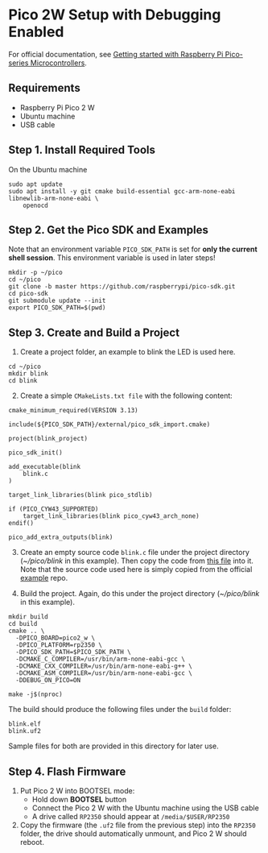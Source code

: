 # Pico 2W Setup with Debugging Enabled
For official documentation, see [Getting started with Raspberry Pi Pico-series Microcontrollers](https://datasheets.raspberrypi.com/pico/getting-started-with-pico.pdf).

## Requirements
* Raspberry Pi Pico 2 W
* Ubuntu machine
* USB cable

## Step 1. Install Required Tools
On the Ubuntu machine
```
sudo apt update
sudo apt install -y git cmake build-essential gcc-arm-none-eabi libnewlib-arm-none-eabi \
    openocd
```

## Step 2. Get the Pico SDK and Examples
Note that an environment variable ```PICO_SDK_PATH``` is set for **only the current shell session**. This environment variable is used in later steps!
```
mkdir -p ~/pico
cd ~/pico
git clone -b master https://github.com/raspberrypi/pico-sdk.git
cd pico-sdk
git submodule update --init
export PICO_SDK_PATH=$(pwd)
```

## Step 3. Create and Build a Project
1. Create a project folder, an example to blink the LED is used here.
```
cd ~/pico
mkdir blink
cd blink
```
2. Create a simple ```CMakeLists.txt file``` with the following content:
```
cmake_minimum_required(VERSION 3.13)

include(${PICO_SDK_PATH}/external/pico_sdk_import.cmake)

project(blink_project)

pico_sdk_init()

add_executable(blink
    blink.c
)

target_link_libraries(blink pico_stdlib)

if (PICO_CYW43_SUPPORTED)
    target_link_libraries(blink pico_cyw43_arch_none)
endif()

pico_add_extra_outputs(blink)
```
3. Create an empty source code ```blink.c``` file under the project directory (*~/pico/blink* in this example). Then copy the code from [this file](blink.c) into it. Note that the source code used here is simply copied from the official [example](https://github.com/raspberrypi/pico-examples/blob/master/blink/blink.c) repo.

4. Build the project. Again, do this under the project directory (*~/pico/blink* in this example).
```
mkdir build
cd build 
cmake .. \
  -DPICO_BOARD=pico2_w \
  -DPICO_PLATFORM=rp2350 \
  -DPICO_SDK_PATH=$PICO_SDK_PATH \
  -DCMAKE_C_COMPILER=/usr/bin/arm-none-eabi-gcc \
  -DCMAKE_CXX_COMPILER=/usr/bin/arm-none-eabi-g++ \
  -DCMAKE_ASM_COMPILER=/usr/bin/arm-none-eabi-gcc \
  -DDEBUG_ON_PICO=ON
 
make -j$(nproc)
```
The build should produce the following files under the ```build``` folder:
```
blink.elf
blink.uf2
```
Sample files for both are provided in this directory for later use.
## Step 4. Flash Firmware
1. Put Pico 2 W into BOOTSEL mode:
	- Hold down **BOOTSEL** button
	- Connect the Pico 2 W with the Ubuntu machine using the USB cable
	- A drive called ```RP2350``` should appear at ```/media/$USER/RP2350```
2. Copy the firmware (the ```.uf2``` file from the previous step) into the 
```RP2350``` folder, the drive should automatically unmount, and Pico 2 W should 
reboot.

